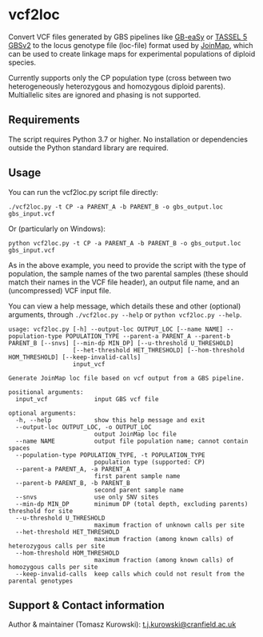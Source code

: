 # vcf2loc

Convert VCF files generated by GBS pipelines like [GB-eaSy](https://github.com/dpwickland/GB-eaSy) or [TASSEL 5 GBSv2](https://bitbucket.org/tasseladmin/tassel-5-source/wiki/Tassel5GBSv2Pipeline) to the locus genotype file (loc-file) format used by [JoinMap](https://www.kyazma.nl/index.php/JoinMap/), which can be used to create linkage maps for experimental populations of diploid species.

Currently supports only the CP population type (cross between two heterogeneously heterozygous and homozygous diploid parents). Multiallelic sites are ignored and phasing is not supported.

## Requirements

The script requires Python 3.7 or higher. No installation or dependencies outside the Python standard library are required.

## Usage
You can run the vcf2loc.py script file directly:
```
./vcf2loc.py -t CP -a PARENT_A -b PARENT_B -o gbs_output.loc gbs_input.vcf
```
Or (particularly on Windows):
```
python vcf2loc.py -t CP -a PARENT_A -b PARENT_B -o gbs_output.loc gbs_input.vcf
```

As in the above example, you need to provide the script with the type of population, the sample names of the two parental samples (these should match their names in the VCF file header), an output file name, and an (uncompressed) VCF input file.

You can view a help message, which details these and other (optional) arguments, through ```./vcf2loc.py --help``` or ```python vcf2loc.py --help```.

```
usage: vcf2loc.py [-h] --output-loc OUTPUT_LOC [--name NAME] --population-type POPULATION_TYPE --parent-a PARENT_A --parent-b PARENT_B [--snvs] [--min-dp MIN_DP] [--u-threshold U_THRESHOLD]
                  [--het-threshold HET_THRESHOLD] [--hom-threshold HOM_THRESHOLD] [--keep-invalid-calls]
                  input_vcf

Generate JoinMap loc file based on vcf output from a GBS pipeline.

positional arguments:
  input_vcf             input GBS vcf file

optional arguments:
  -h, --help            show this help message and exit
  --output-loc OUTPUT_LOC, -o OUTPUT_LOC
                        output JoinMap loc file
  --name NAME           output file population name; cannot contain spaces
  --population-type POPULATION_TYPE, -t POPULATION_TYPE
                        population type (supported: CP)
  --parent-a PARENT_A, -a PARENT_A
                        first parent sample name
  --parent-b PARENT_B, -b PARENT_B
                        second parent sample name
  --snvs                use only SNV sites
  --min-dp MIN_DP       minimum DP (total depth, excluding parents) threshold for site
  --u-threshold U_THRESHOLD
                        maximum fraction of unknown calls per site
  --het-threshold HET_THRESHOLD
                        maximum fraction (among known calls) of heterozygous calls per site
  --hom-threshold HOM_THRESHOLD
                        maximum fraction (among known calls) of homozygous calls per site
  --keep-invalid-calls  keep calls which could not result from the parental genotypes
```

## Support & Contact information
Author & maintainer (Tomasz Kurowski): [t.j.kurowski@cranfield.ac.uk](mailto:t.j.kurowski@cranfield.ac.uk)
